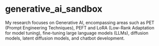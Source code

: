# generative_ai_sandbox
My research focuses on Generative AI, encompassing areas such as PET (Prompt Engineering Techniques), PEFT and LoRA (Low-Rank Adaptation for model tuning), fine-tuning large language models (LLMs), diffusion models, latent diffusion models, and chatbot development.
